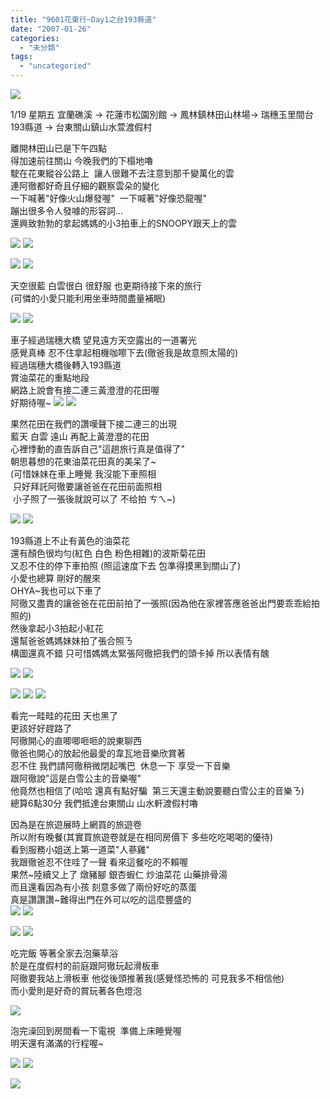 ```yaml
---
title: "9601花東行~Day1之台193縣道"
date: "2007-01-26"
categories: 
  - "未分類"
tags: 
  - "uncategoried"
---
```


![](images/366526199_688637dc46_m.jpg)

1/19 星期五 宜蘭礁溪 -> 花蓮市松園別館 -> 鳳林鎮林田山林場-> 瑞穗玉里間台193縣道 -> 台東關山鎮山水萱渡假村  
  
離開林田山已是下午四點   
得加速前往關山 今晚我們的下榻地嚕  
駛在花東縱谷公路上  讓人很難不去注意到那千變萬化的雲  
連阿徹都好奇且仔細的觀察雲朵的變化  
一下喊著"好像火山爆發喔"  一下喊著"好像恐龍喔"  
蹦出很多令人發噱的形容詞...  
還興致勃勃的拿起媽媽的小3拍車上的SNOOPY跟天上的雲  
  
![](images/366526199_688637dc46_m.jpg) ![](images/366526079_8099b203a8_m.jpg) 

![](images/366526158_369c06c1b7_m.jpg) ![](images/366526031_a9affac51c_m.jpg)

天空很藍 白雲很白 很舒服 也更期待接下來的旅行  
(可憐的小愛只能利用坐車時間盡量補眠)  
  
![](images/366526114_dae5e4c5c0_m.jpg) ![](images/366526003_66c2608f0f_m.jpg)  
  
車子經過瑞穗大橋 望見遠方天空露出的一道署光  
感覺真棒 忍不住拿起相機咖嚓下去(徹爸我是故意照太陽的)  
經過瑞穗大橋後轉入193縣道  
賞油菜花的重點地段  
網路上說會有接二連三黃澄澄的花田喔  
好期待喔~ ![](images/366525944_54bd6833d5_m.jpg) ![](images/366525837_1a09c3a8ba_m.jpg)  
  
果然花田在我們的讚嘆聲下接二連三的出現  
藍天 白雲 遠山 再配上黃澄澄的花田   
心裡悸動的直告訴自己"這趟旅行真是值得了"  
朝思暮想的花東油菜花田真的美呆了~  
(可惜妹妹在車上睡覺 我沒能下車照相  
 只好拜託阿徹要讓爸爸在花田前面照相  
 小子照了一張後就說可以了 不给拍 ㄘㄟ~)  
  
![](images/366525806_dd6c6e9123_m.jpg) ![](images/366525602_03f3233c44_m.jpg)  
  
193縣道上不止有黃色的油菜花  
還有顏色很均勻(紅色 白色 粉色相雜)的波斯菊花田  
又忍不住的停下車拍照 (照這速度下去 包準得摸黑到關山了)  
小愛也總算 剛好的醒來    
OHYA~我也可以下車了  
阿徹又盡責的讓爸爸在花田前拍了一張照(因為他在家裡答應爸爸出門要乖乖給拍照的)  
然後拿起小3拍起小紅花   
還幫爸爸媽媽妹妹拍了張合照ㄋ  
構圖還真不錯 只可惜媽媽太緊張阿徹把我們的頭卡掉 所以表情有醜  
  
![](images/366525556_d893e7451f_m.jpg) ![](images/366525360_199da991f1_m.jpg)  
  
![](images/366525525_d4ca43f85d_m.jpg) ![](images/366525462_14df3759dd_m.jpg) ![](images/366525296_e0ff9dac6f_m.jpg)  
  
看完一畦畦的花田 天也黑了  
更該好好趕路了  
阿徹開心的直唧唧咂咂的說東聊西  
徹爸也開心的放起他最愛的韋瓦地音樂欣賞著  
忍不住 我們請阿徹稍微閉起嘴巴  休息一下 享受一下音樂  
跟阿徹說"這是白雪公主的音樂喔"  
他竟然也相信了(哈哈 還真有點好騙  第三天還主動說要聽白雪公主的音樂ㄋ)  
總算6點30分 我們抵達台東關山 山水軒渡假村嚕  
  
因為是在旅遊展時上網買的旅遊卷  
所以附有晚餐(其實買旅遊卷就是在相同房價下 多些吃吃喝喝的優待)  
看到服務小姐送上第一道菜"人蔘雞"  
我跟徹爸忍不住哇了一聲 看來這餐吃的不賴喔  
果然~陸續又上了 燉豬腳 銀杏蝦仁 炒油菜花 山藥排骨湯  
而且還看因為有小孩 刻意多做了兩份好吃的蒸蛋  
真是讚讚讚~難得出門在外可以吃的這麼豐盛的   
![](images/366525111_ac7c4f02c0_m.jpg) ![](images/366524919_8af3c9975b_m.jpg)  
  
![](images/366525014_2958d72a1d_m.jpg) ![](images/366524976_067dbd16c3_m.jpg)  
  
吃完飯 等著全家去泡藥草浴  
於是在度假村的前庭跟阿徹玩起滑板車  
阿徹要我站上滑板車 他從後頭推著我(感覺怪恐怖的 可見我多不相信他)  
而小愛則是好奇的賞玩著各色燈泡  
  
![](images/366524793_9f23215f29_m.jpg)  
  
泡完澡回到房間看一下電視  準備上床睡覺喔   
明天還有滿滿的行程喔~  
  
![](images/366524444_a70da63221_m.jpg) ![](images/366524498_f093f2f2fe_m.jpg)  
  
![](images/366524281_0248baec5f_m.jpg)

